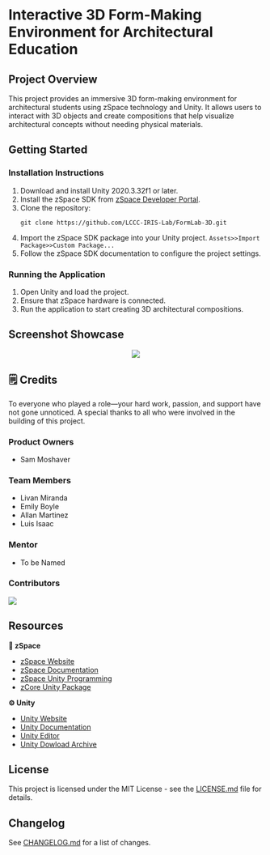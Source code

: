 # Interactive 3D Form-Making Environment for Architectural Education

## Project Overview
This project provides an immersive 3D form-making environment for architectural students using zSpace technology and Unity. It allows users to interact with 3D objects and create compositions that help visualize architectural concepts without needing physical materials.

## Getting Started

### Installation Instructions
1. Download and install Unity 2020.3.32f1 or later.
2. Install the zSpace SDK from [zSpace Developer Portal](https://developer.zspace.com/).
3. Clone the repository:  
    ```
    git clone https://github.com/LCCC-IRIS-Lab/FormLab-3D.git
    ```
4. Import the zSpace SDK package into your Unity project. `` Assets>>Import Package>>Custom Package...  ``
5. Follow the zSpace SDK documentation to configure the project settings.

### Running the Application
1. Open Unity and load the project.
2. Ensure that zSpace hardware is connected.
3. Run the application to start creating 3D architectural compositions.

## Screenshot Showcase

<p align="center">
<img src="FormLab-3D/README_images/formlab_01.PNG" >
</p>

## 🗒️ Credits
To everyone who played a role—your hard work, passion, and support have not gone unnoticed. A special thanks to all who were involved in the building of this project.
### Product Owners
- Sam Moshaver

### Team Members
- Livan Miranda
- Emily Boyle
- Allan Martinez
- Luis Isaac

<!--- TODO: Find out if there is a mentor --->
### Mentor
- To be Named


<!-- TODO: Add Contributors --->
### Contributors
<a href = "https://github.com/LCCC-IRIS-Lab/FormLab-3D/graphs/contributors">
   <img src = "https://contrib.rocks/image?repo=LCCC-IRIS-Lab/FormLab-3D"/>
 </a>

## Resources 

**🧊 zSpace**

- [zSpace Website](https://zspace.com/)
- [zSpace Documentation](https://developer.zspace.com/docs/)
- [zSpace Unity Programming](https://zspace.com/edu/unityprogramming)
- [zCore Unity Package](https://developer.zspace.com/downloads)

**⚙️ Unity**

- [Unity Website](https://unity.com/)
- [Unity Documentation](https://docs.unity.com/)
- [Unity Editor](https://unity.com/download)
- [Unity Dowload Archive](https://unity.com/releases/editor/archive)

## License
This project is licensed under the MIT License - see the [LICENSE.md](LICENSE.md) file for details.

## Changelog
See [CHANGELOG.md](CHANGELOG.md) for a list of changes.
